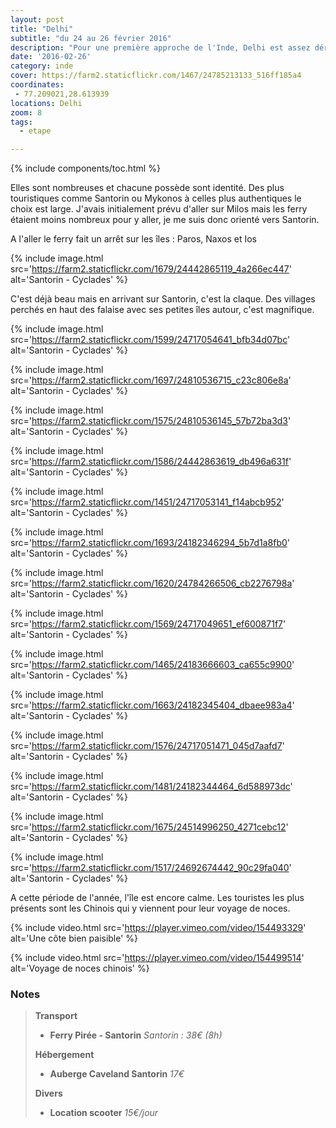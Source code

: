 ```yaml
---
layout: post
title: "Delhi"
subtitle: "du 24 au 26 février 2016"
description: "Pour une première approche de l'Inde, Delhi est assez déroutante : un monde fou, une circulation infernale, des coups de klaxons incessants, la pollution, les odeurs..."
date: '2016-02-26'
category: inde
cover: https://farm2.staticflickr.com/1467/24785213133_516ff185a4
coordinates:
 - 77.209021,28.613939
locations: Delhi
zoom: 8
tags:
  - etape

---
```

{% include components/toc.html %}

Elles sont nombreuses et chacune possède sont identité. Des plus touristiques comme Santorin ou Mykonos à celles plus authentiques le choix est large. J'avais initialement prévu d'aller sur Milos mais les ferry étaient moins nombreux pour y aller, je me suis donc orienté vers Santorin.


A l'aller le ferry fait un arrêt sur les îles : Paros, Naxos et Ios


{% include image.html
  src='https://farm2.staticflickr.com/1679/24442865119_4a266ec447'
  alt='Santorin - Cyclades'
%}

C'est déjà beau mais en arrivant sur Santorin, c'est la claque. Des villages perchés en haut des falaise avec ses petites îles autour, c'est magnifique.

{% include image.html
  src='https://farm2.staticflickr.com/1599/24717054641_bfb34d07bc'
  alt='Santorin - Cyclades'
%}

{% include image.html
  src='https://farm2.staticflickr.com/1697/24810536715_c23c806e8a'
  alt='Santorin - Cyclades'
%}

{% include image.html
  src='https://farm2.staticflickr.com/1575/24810536145_57b72ba3d3'
  alt='Santorin - Cyclades'
%}

{% include image.html
  src='https://farm2.staticflickr.com/1586/24442863619_db496a631f'
  alt='Santorin - Cyclades'
%}

{% include image.html
  src='https://farm2.staticflickr.com/1451/24717053141_f14abcb952'
  alt='Santorin - Cyclades'
%}

{% include image.html
  src='https://farm2.staticflickr.com/1693/24182346294_5b7d1a8fb0'
  alt='Santorin - Cyclades'
%}

{% include image.html
  src='https://farm2.staticflickr.com/1620/24784266506_cb2276798a'
  alt='Santorin - Cyclades'
%}

{% include image.html
  src='https://farm2.staticflickr.com/1569/24717049651_ef600871f7'
  alt='Santorin - Cyclades'
%}

{% include image.html
  src='https://farm2.staticflickr.com/1465/24183666603_ca655c9900'
  alt='Santorin - Cyclades'
%}

{% include image.html
  src='https://farm2.staticflickr.com/1663/24182345404_dbaee983a4'
  alt='Santorin - Cyclades'
%}

{% include image.html
  src='https://farm2.staticflickr.com/1576/24717051471_045d7aafd7'
  alt='Santorin - Cyclades'
%}

{% include image.html
  src='https://farm2.staticflickr.com/1481/24182344464_6d588973dc'
  alt='Santorin - Cyclades'
%}

{% include image.html
  src='https://farm2.staticflickr.com/1675/24514996250_4271cebc12'
  alt='Santorin - Cyclades'
%}

{% include image.html
  src='https://farm2.staticflickr.com/1517/24692674442_90c29fa040'
  alt='Santorin - Cyclades'
%}

A cette période de l'année, l'île est encore calme. Les touristes les plus présents sont les Chinois qui y viennent pour leur voyage de noces.

{% include video.html
  src='https://player.vimeo.com/video/154493329'
  alt='Une côte bien paisible'
%}

{% include video.html
  src='https://player.vimeo.com/video/154499514'
  alt='Voyage de noces chinois'
%}

### Notes

>**Transport**
>
>- **Ferry Pirée - Santorin** *Santorin : 38€ (8h)*
>
>**Hébergement**
>
>- **Auberge Caveland Santorin** *17€*
>
>**Divers**
>
>- **Location scooter** *15€/jour*
